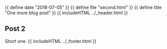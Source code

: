 {{ define date "2018-07-05" }}
{{ define file "second.html" }}
{{ define title "One more blog post" }}
{{ includeHTML ../_header.html }}
## Post 2

Short one.
{{ includeHTML ../_footer.html }}
